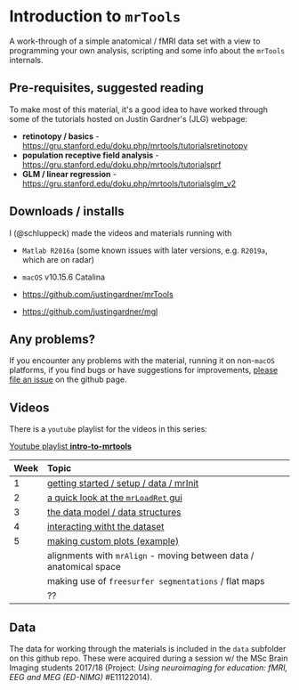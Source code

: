 # Introduction to `mrTools`

A work-through of a simple anatomical / fMRI data set with a view to programming your own analysis, scripting and some info about the `mrTools` internals.

## Pre-requisites, suggested reading

To make most of this material, it's a good idea to have worked through some of the tutorials hosted on Justin Gardner's (JLG) webpage:

- **retinotopy / basics** - https://gru.stanford.edu/doku.php/mrtools/tutorialsretinotopy
- **population receptive field analysis** - https://gru.stanford.edu/doku.php/mrtools/tutorialsprf
- **GLM / linear regression** - https://gru.stanford.edu/doku.php/mrtools/tutorialsglm_v2

## Downloads / installs

I (@schluppeck) made the videos and materials running with
- ``Matlab R2016a`` (some known issues with later versions, e.g. `R2019a`, which are on radar)
- `macOS` v10.15.6 Catalina

- https://github.com/justingardner/mrTools
- https://github.com/justingardner/mgl

## Any problems?

If you encounter any problems with the material, running it on non-`macOS` platforms, if you find bugs or have suggestions for improvements, [please file an issue](https://github.com/nottingham-neuroimaging/intro-to-mrtools/issues) on the github page.

## Videos

There is a `youtube` playlist for the videos in this series:

[Youtube playlist **intro-to-mrtools**](https://www.youtube.com/playlist?list=PLCZfmSQp7dzLeEDlONvTSsnipNlcYITCT)


| Week | Topic                                                               |
|:-----|:--------------------------------------------------------------------|
| 1    | [getting started / setup / data / mrInit](01-setup.md)              |
| 2    | [a quick look at the `mrLoadRet` gui](02-first-look-at-gui.md)      |
| 3    | [the data model / data structures](03-data-model.md)                |
| 4    | [interacting witht the dataset](04-interacting-with-data.md)        |
| 5    | [making custom plots (example)](05-custom-plots.md)                 |
|      | alignments with `mrAlign`  - moving between data / anatomical space |
|      | making use of `freesurfer segmentations` / flat maps                |
|      | ??                                                                  |


## Data 

The data for working through the materials is included in the `data` subfolder on this github repo. These were acquired during a session w/ the MSc Brain Imaging students 2017/18 (Project: *Using neuroimaging for education: fMRI, EEG and MEG (ED-NIMG)* #E11122014).

